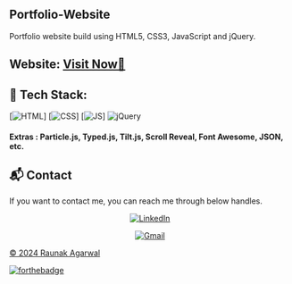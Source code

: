 ## Portfolio-Website
Portfolio website build using HTML5, CSS3, JavaScript and jQuery.

<h2> Website: 
<a href="https://raunakkkkk.github.io/Portfolio-Website/" target="_blank">Visit Now🚀</a>
</h2> 

## 📌 Tech Stack:
[![HTML](https://img.shields.io/badge/html5%20-%23E34F26.svg?&style=for-the-badge&logo=html5&logoColor=white)]
[![CSS](https://img.shields.io/badge/css3%20-%231572B6.svg?&style=for-the-badge&logo=css3&logoColor=white)]
[![JS](https://img.shields.io/badge/javascript%20-%23323330.svg?&style=for-the-badge&logo=javascript&logoColor=%23F7DF1E)]
<img alt="jQuery" src="https://img.shields.io/badge/jquery-%230769AD.svg?style=for-the-badge&logo=jquery&logoColor=white"/>

#### Extras : Particle.js, Typed.js, Tilt.js, Scroll Reveal, Font Awesome, JSON, etc.


<h2>📬 Contact</h2>

If you want to contact me, you can reach me through below handles.

<div align="center">

<a href="https://www.linkedin.com/in/raunak-agarwal-397467257/"  target="_blank"><img alt="LinkedIn" src="https://img.shields.io/badge/linkedin%20-%230077B5.svg?&style=for-the-badge&logo=linkedin&logoColor=white" /></a>

<a  href="mailto:agarwalraunak2000@gmail.com " ><img  alt="Gmail" src="https://img.shields.io/badge/Gmail-D14836?style=for-the-badge&logo=gmail&logoColor=white" />

</div>

© 2024 Raunak Agarwal


[![forthebadge](https://forthebadge.com/images/badges/built-with-love.svg)](https://forthebadge.com)
